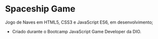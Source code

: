 # Spaceship Game

Jogo de Naves em HTML5, CSS3 e JavaScript ES6, em desenvolvimento;

- Criado durante o Bootcamp JavaScript Game Developer da DIO.
